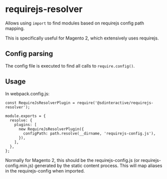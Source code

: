 # requirejs-resolver

Allows using `import` to find modules based on requirejs config path mapping.

This is specifically useful for Magento 2, which extensively uses requirejs.

## Config parsing

The config file is executed to find all calls to `require.config()`.

## Usage

In webpack.config.js:

    const RequireJsResolverPlugin = require('@sdinteractive/requirejs-resolver');

    module.exports = {
      resolve: {
        plugins: [
          new RequireJsResolverPlugin({
            configPath: path.resolve(__dirname, 'requirejs-config.js'),
          }),
        ],
      },
    };

Normally for Magento 2, this should be the requirejs-config.js (or requirejs-config.min.js) generated by
the static content process.  This will map aliases in the requirejs-config when imported.
